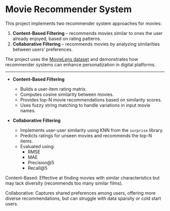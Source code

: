 # Movie Recommender System

This project implements two recommender system approaches for movies:
1. **Content-Based Filtering** – recommends movies similar to ones the user already enjoyed, based on rating patterns.
2. **Collaborative Filtering** – recommends movies by analyzing similarities between users’ preferences.

The project uses the [MovieLens dataset](https://www.kaggle.com/datasets/grouplens/movielens-20m-dataset) and demonstrates how recommender systems can enhance personalization in digital platforms.

---


- **Content-Based Filtering**
  - Builds a user-item rating matrix.
  - Computes cosine similarity between movies.
  - Provides top-N movie recommendations based on similarity scores.
  - Uses fuzzy string matching to handle variations in input movie names.

- **Collaborative Filtering**
  - Implements user-user similarity using KNN from the `surprise` library.
  - Predicts ratings for unseen movies and recommends the top-N items.
  - Evaluated using:
    - RMSE
    - MAE
    - Precision@5
    - Recall@5



Content-Based: Effective at finding movies with similar characteristics but may lack diversity (recommends too many similar films).

Collaborative: Captures shared preferences among users, offering more diverse recommendations, but can struggle with data sparsity or cold start users.
